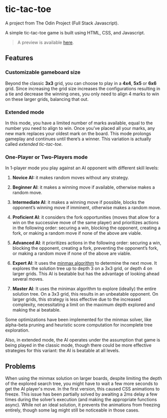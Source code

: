 # tic-tac-toe
A project from The Odin Project (Full Stack Javascript).

A simple tic-tac-toe game is built using HTML, CSS, and Javascript.

> A preview is available [here](http://frarosset.github.io/tic-tac-toe).

## Features

### Customizable gameboard size

Beyond the classic **3x3** grid, you can choose to play in a **4x4**, **5x5** or **6x6** grid. Since increasing the grid size increases the configurations resulting in a tie and decrease the winning ones, you only need to align 4 marks to win on these larger grids, balancing that out.

### Extended mode
In this mode, you have a limited number of marks available, equal to the number you need to align to win. Once you’ve placed all your marks, any new mark replaces your oldest mark on the board. This mode prolongs gameplay and continues until there’s a winner. This variation is actually called *extended tic-tac-toe*. 

### One-Player or Two-Players mode

In 1-player mode you play against an AI opponent with different skill levels:
1. **Novice AI:** it makes random moves without any strategy.
1. **Beginner AI**: it makes a winning move if available, otherwise makes a random move.
1. **Intermediate AI**: it makes a winning move if possible, blocks the opponent’s winning move if imminent, otherwise makes a random move.

1. **Proficient AI**: it considers the fork opportunities (moves that
allow for a win on the successive move of the same player) and prioritizes actions in the following order: securing a win, blocking the opponent, creating a fork, or making a random move if none of the above are viable.

1. **Advanced AI**: it prioritizes actions in the following order: securing a win, blocking the opponent, creating a fork,  preventing the opponent’s fork, or making a random move if none of the above are viable.
1. **Expert AI**: It uses the [minmax algorithm](https://alialaa.com/blog/tic-tac-toe-js-minimax) to determine the next move.  It explores the solution tree up to depth 3 on a 3x3 grid, or depth 4 on larger grids. This AI is beatable but has the advantage of looking ahead several moves.
1. **Master AI**: It uses the minimax algorithm to explore (ideally) the entire solution tree. On a 3x3 grid, this results in an unbeatable opponent. On larger grids, this strategy is less effective due to the increased complexity, necessitating a limit on the maximum depth explored and making the ai beatable.

Some optimizations have been implemented for the minmax solver, like alpha-beta pruning and heuristic score computation for incomplete tree exploration.
 
Also, in extended mode, the AI operates under the assumption that game is being played in the classic mode, though there could be more effective strategies for this variant: the AI is beatable at all levels.

   
## Problems
When using the minmax solution on larger boards, despite limiting the depth of the explored search tree, you might have to wait a few more seconds to get the AI player's move. 
In the first version, this caused CSS animations to freeze. This issue has been partially solved by awaiting a 2ms delay a few times during the solver’s execution (and making the appropriate functions async). While not an ideal solution, it prevents the animations from freezing entirely, though some lag might still be noticeable in those cases.
